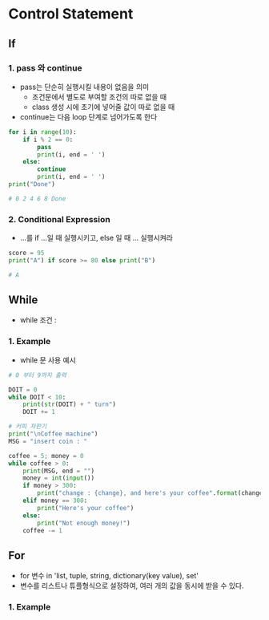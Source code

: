 # Control Statement


## If

### 1. pass 와 continue
  - pass는 단순히 실행시킬 내용이 없음을 의미
    - 조건문에서 별도로 부여할 조건의 따로 없을 때
    - class 생성 시에 초기에 넣어줄 값이 따로 없을 때  
  - continue는 다음 loop 단계로 넘어가도록 한다

```python
for i in range(10):
    if i % 2 == 0:
        pass
        print(i, end = ' ')
    else:
        continue
        print(i, end = ' ')
print("Done")

# 0 2 4 6 8 Done
```

### 2. Conditional Expression
  - ...를 if ...일 때 실행시키고, else 일 때 ... 실행시켜라

```python
score = 95
print("A") if score >= 80 else print("B")

# A
```
 
## While
  - while 조건 :

### 1. Example
  - while 문 사용 예시

```python
# 0 부터 9까지 출력

DOIT = 0
while DOIT < 10:
    print(str(DOIT) + " turn")
    DOIT += 1

# 커피 자판기
print("\nCoffee machine")
MSG = "insert coin : "

coffee = 5; money = 0
while coffee > 0:
    print(MSG, end = "")
    money = int(input())
    if money > 300:
        print("change : {change}, and here's your coffee".format(change = money - 300))
    elif money == 300:
        print("Here's your coffee")
    else:
        print("Not enough money!")
    coffee -= 1    
```

## For
  - for 변수 in 'list, tuple, string, dictionary(key value), set'
  - 변수를 리스트나 튜플형식으로 설정하여, 여러 개의 값을 동시에 받을 수 있다.

### 1. Example










